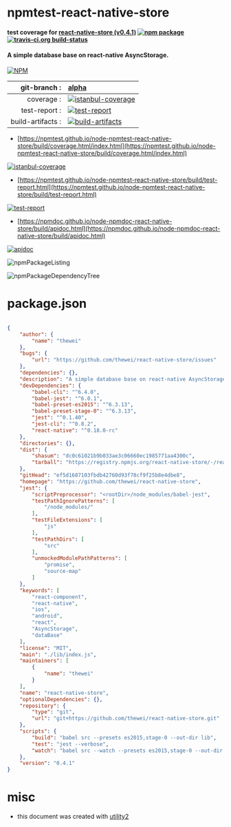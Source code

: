 # npmtest-react-native-store

#### test coverage for  [react-native-store (v0.4.1)](https://github.com/thewei/react-native-store)  [![npm package](https://img.shields.io/npm/v/npmtest-react-native-store.svg?style=flat-square)](https://www.npmjs.org/package/npmtest-react-native-store) [![travis-ci.org build-status](https://api.travis-ci.org/npmtest/node-npmtest-react-native-store.svg)](https://travis-ci.org/npmtest/node-npmtest-react-native-store)

#### A simple database base on react-native AsyncStorage.

[![NPM](https://nodei.co/npm/react-native-store.png?downloads=true&downloadRank=true&stars=true)](https://www.npmjs.com/package/react-native-store)

| git-branch : | [alpha](https://github.com/npmtest/node-npmtest-react-native-store/tree/alpha)|
|--:|:--|
| coverage : | [![istanbul-coverage](https://npmtest.github.io/node-npmtest-react-native-store/build/coverage.badge.svg)](https://npmtest.github.io/node-npmtest-react-native-store/build/coverage.html/index.html)|
| test-report : | [![test-report](https://npmtest.github.io/node-npmtest-react-native-store/build/test-report.badge.svg)](https://npmtest.github.io/node-npmtest-react-native-store/build/test-report.html)|
| build-artifacts : | [![build-artifacts](https://npmtest.github.io/node-npmtest-react-native-store/glyphicons_144_folder_open.png)](https://github.com/npmtest/node-npmtest-react-native-store/tree/gh-pages/build)|

- [https://npmtest.github.io/node-npmtest-react-native-store/build/coverage.html/index.html](https://npmtest.github.io/node-npmtest-react-native-store/build/coverage.html/index.html)

[![istanbul-coverage](https://npmtest.github.io/node-npmtest-react-native-store/build/screenCapture.buildCi.browser.%252Ftmp%252Fbuild%252Fcoverage.lib.html.png)](https://npmtest.github.io/node-npmtest-react-native-store/build/coverage.html/index.html)

- [https://npmtest.github.io/node-npmtest-react-native-store/build/test-report.html](https://npmtest.github.io/node-npmtest-react-native-store/build/test-report.html)

[![test-report](https://npmtest.github.io/node-npmtest-react-native-store/build/screenCapture.buildCi.browser.%252Ftmp%252Fbuild%252Ftest-report.html.png)](https://npmtest.github.io/node-npmtest-react-native-store/build/test-report.html)

- [https://npmdoc.github.io/node-npmdoc-react-native-store/build/apidoc.html](https://npmdoc.github.io/node-npmdoc-react-native-store/build/apidoc.html)

[![apidoc](https://npmdoc.github.io/node-npmdoc-react-native-store/build/screenCapture.buildCi.browser.%252Ftmp%252Fbuild%252Fapidoc.html.png)](https://npmdoc.github.io/node-npmdoc-react-native-store/build/apidoc.html)

![npmPackageListing](https://npmtest.github.io/node-npmtest-react-native-store/build/screenCapture.npmPackageListing.svg)

![npmPackageDependencyTree](https://npmtest.github.io/node-npmtest-react-native-store/build/screenCapture.npmPackageDependencyTree.svg)



# package.json

```json

{
    "author": {
        "name": "thewei"
    },
    "bugs": {
        "url": "https://github.com/thewei/react-native-store/issues"
    },
    "dependencies": {},
    "description": "A simple database base on react-native AsyncStorage.",
    "devDependencies": {
        "babel-cli": "^6.4.0",
        "babel-jest": "^6.0.1",
        "babel-preset-es2015": "^6.3.13",
        "babel-preset-stage-0": "^6.3.13",
        "jest": "^0.1.40",
        "jest-cli": "^0.8.2",
        "react-native": "^0.18.0-rc"
    },
    "directories": {},
    "dist": {
        "shasum": "dc0c61021b9b033ae3c06660ec1985771aa4300c",
        "tarball": "https://registry.npmjs.org/react-native-store/-/react-native-store-0.4.1.tgz"
    },
    "gitHead": "ef5d1687103fbdb42760d93f78cf9f25b8e4dbe8",
    "homepage": "https://github.com/thewei/react-native-store",
    "jest": {
        "scriptPreprocessor": "<rootDir>/node_modules/babel-jest",
        "testPathIgnorePatterns": [
            "/node_modules/"
        ],
        "testFileExtensions": [
            "js"
        ],
        "testPathDirs": [
            "src"
        ],
        "unmockedModulePathPatterns": [
            "promise",
            "source-map"
        ]
    },
    "keywords": [
        "react-component",
        "react-native",
        "ios",
        "android",
        "react",
        "AsyncStorage",
        "dataBase"
    ],
    "license": "MIT",
    "main": "./lib/index.js",
    "maintainers": [
        {
            "name": "thewei"
        }
    ],
    "name": "react-native-store",
    "optionalDependencies": {},
    "repository": {
        "type": "git",
        "url": "git+https://github.com/thewei/react-native-store.git"
    },
    "scripts": {
        "build": "babel src --presets es2015,stage-0 --out-dir lib",
        "test": "jest --verbose",
        "watch": "babel src --watch --presets es2015,stage-0 --out-dir lib"
    },
    "version": "0.4.1"
}
```



# misc
- this document was created with [utility2](https://github.com/kaizhu256/node-utility2)
